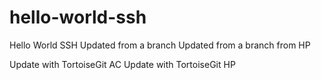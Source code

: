 # hello-world-ssh

Hello World SSH
Updated from a branch
Updated from a branch from HP

Update with TortoiseGit AC
Update with TortoiseGit HP
